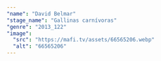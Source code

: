 ```yaml
---
"name": "David Belmar"
"stage_name": "Gallinas carnívoras"
"genre": "2013_122"
"image":
  "src": "https://mafi.tv/assets/66565206.webp"
  "alt": "66565206"
---
```

